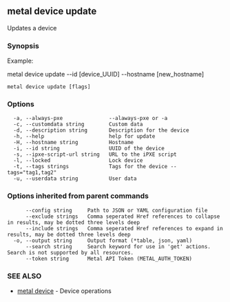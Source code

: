 ## metal device update

Updates a device

### Synopsis

Example:

metal device update --id [device_UUID] --hostname [new_hostname]



```
metal device update [flags]
```

### Options

```
  -a, --always-pxe               --alaways-pxe or -a
  -c, --customdata string        Custom data
  -d, --description string       Description for the device
  -h, --help                     help for update
  -H, --hostname string          Hostname
  -i, --id string                UUID of the device
  -s, --ipxe-script-url string   URL to the iPXE script
  -l, --locked                   Lock device
  -t, --tags strings             Tags for the device --tags="tag1,tag2"
  -u, --userdata string          User data
```

### Options inherited from parent commands

```
      --config string     Path to JSON or YAML configuration file
      --exclude strings   Comma seperated Href references to collapse in results, may be dotted three levels deep
      --include strings   Comma seperated Href references to expand in results, may be dotted three levels deep
  -o, --output string     Output format (*table, json, yaml)
      --search string     Search keyword for use in 'get' actions. Search is not supported by all resources.
      --token string      Metal API Token (METAL_AUTH_TOKEN)
```

### SEE ALSO

* [metal device](metal_device.md)	 - Device operations

